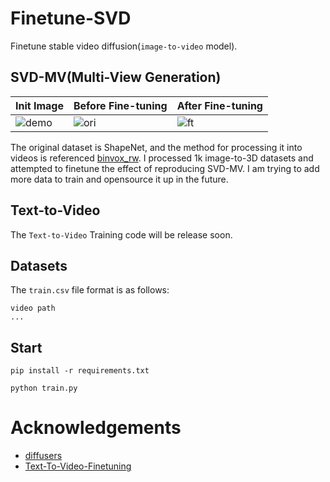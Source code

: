# Finetune-SVD
Finetune stable video diffusion(`image-to-video` model).

## SVD-MV(Multi-View Generation)
| Init Image        | Before Fine-tuning |After Fine-tuning |
|---------------|-----------------------------|-----------------------------|
| ![demo](https://github.com/wangqiang9/Finetune-SVD/blob/main/data/1.jpg)    | ![ori](https://github.com/wangqiang9/Finetune-SVD/blob/main/data/1.gif)   | ![ft](https://github.com/wangqiang9/Finetune-SVD/blob/main/data/11cdaf2939502622815a10e5a35009c9%20(1).gif)|

The original dataset is ShapeNet, and the method for processing it into videos is referenced [binvox_rw](https://github.com/wangqiang9/binvox_rw). I processed 1k image-to-3D datasets and attempted to finetune the effect of reproducing SVD-MV. I am trying to add more data to train and opensource it up in the future.

## Text-to-Video
The `Text-to-Video` Training code will be release soon.

## Datasets
The `train.csv` file format is as follows:
```
video path
...
```

## Start
```
pip install -r requirements.txt
```

```
python train.py
```

# Acknowledgements
* [diffusers](https://github.com/huggingface/diffusers)
* [Text-To-Video-Finetuning](https://github.com/ExponentialML/Text-To-Video-Finetuning)
